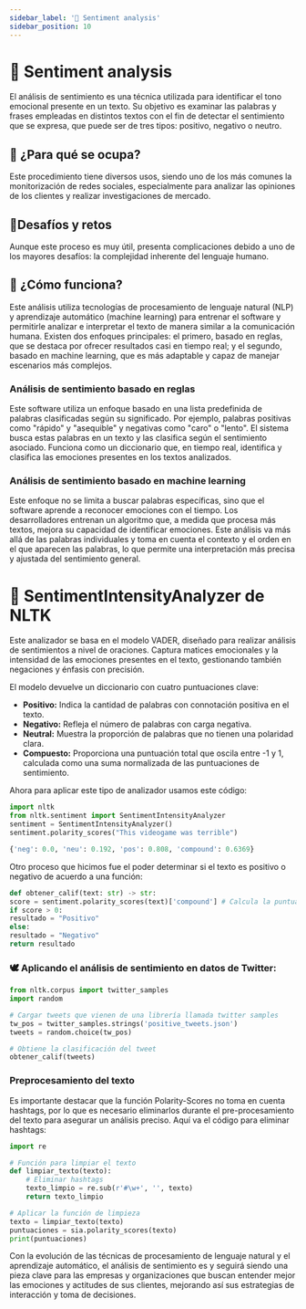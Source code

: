 ```yaml
---
sidebar_label: '🩵 Sentiment analysis'
sidebar_position: 10
---
```


# 🩵 Sentiment analysis


El análisis de sentimiento es una técnica utilizada para identificar el tono emocional presente en un texto. Su objetivo es examinar las palabras y frases empleadas en distintos textos con el fin de detectar el sentimiento que se expresa, que puede ser de tres tipos: positivo, negativo o neutro.

## 📌 ¿Para qué se ocupa?

Este procedimiento tiene diversos usos, siendo uno de los más comunes la monitorización de redes sociales, especialmente para analizar las opiniones de los clientes y realizar investigaciones de mercado.

## 🫧Desafíos y retos

Aunque este proceso es muy útil, presenta complicaciones debido a uno de los mayores desafíos: la complejidad inherente del lenguaje humano.

## 🔧 ¿Cómo funciona?

Este análisis utiliza tecnologías de procesamiento de lenguaje natural (NLP) y aprendizaje automático (machine learning) para entrenar el software y permitirle analizar e interpretar el texto de manera similar a la comunicación humana. Existen dos enfoques principales: el primero, basado en reglas, que se destaca por ofrecer resultados casi en tiempo real; y el segundo, basado en machine learning, que es más adaptable y capaz de manejar escenarios más complejos.

### **Análisis de sentimiento basado en reglas**

Este software utiliza un enfoque basado en una lista predefinida de palabras clasificadas según su significado. Por ejemplo, palabras positivas como "rápido" y "asequible" y negativas como "caro" o "lento". El sistema busca estas palabras en un texto y las clasifica según el sentimiento asociado. Funciona como un diccionario que, en tiempo real, identifica y clasifica las emociones presentes en los textos analizados.

### **Análisis de sentimiento basado en machine learning**

Este enfoque no se limita a buscar palabras específicas, sino que el software aprende a reconocer emociones con el tiempo. Los desarrolladores entrenan un algoritmo que, a medida que procesa más textos, mejora su capacidad de identificar emociones. Este análisis va más allá de las palabras individuales y toma en cuenta el contexto y el orden en el que aparecen las palabras, lo que permite una interpretación más precisa y ajustada del sentimiento general.

#  🧮 SentimentIntensityAnalyzer de NLTK

Este analizador se basa en el modelo VADER, diseñado para realizar análisis de sentimientos a nivel de oraciones. Captura matices emocionales y la intensidad de las emociones presentes en el texto, gestionando también negaciones y énfasis con precisión.

El modelo devuelve un diccionario con cuatro puntuaciones clave:

- **Positivo:** Indica la cantidad de palabras con connotación positiva en el texto.
- **Negativo:** Refleja el número de palabras con carga negativa.
- **Neutral:** Muestra la proporción de palabras que no tienen una polaridad clara.
- **Compuesto:** Proporciona una puntuación total que oscila entre -1 y 1, calculada como una suma normalizada de las puntuaciones de sentimiento.

Ahora para aplicar este tipo de analizador usamos este código:

```python title="Codiguito Python"
import nltk
from nltk.sentiment import SentimentIntensityAnalyzer
sentiment = SentimentIntensityAnalyzer()
sentiment.polarity_scores("This videogame was terrible")
```

```python title="Output"
{'neg': 0.0, 'neu': 0.192, 'pos': 0.808, 'compound': 0.6369}
```
Otro proceso que hicimos fue el poder determinar si el texto es positivo o negativo de acuerdo a una función:

```python title="Output"
def obtener_calif(text: str) -> str:
score = sentiment.polarity_scores(text)['compound'] # Calcula la puntuación del 'compound'
if score > 0:
resultado = "Positivo"
else:
resultado = "Negativo"
return resultado
```

### 🕊️ Aplicando el análisis de sentimiento en datos de Twitter:

```python title="Output"
from nltk.corpus import twitter_samples
import random

# Cargar tweets que vienen de una librería llamada twitter samples
tw_pos = twitter_samples.strings('positive_tweets.json')
tweets = random.choice(tw_pos)

# Obtiene la clasificación del tweet
obtener_calif(tweets)

```

### Preprocesamiento del texto

Es importante destacar que la función Polarity-Scores no toma en cuenta hashtags, por lo que es necesario eliminarlos durante el pre-procesamiento del texto para asegurar un análisis preciso. Aquí va el código para eliminar hashtags:

```python title="Output"
import re

# Función para limpiar el texto
def limpiar_texto(texto):
    # Eliminar hashtags
    texto_limpio = re.sub(r'#\w+', '', texto)
    return texto_limpio

# Aplicar la función de limpieza
texto = limpiar_texto(texto)
puntuaciones = sia.polarity_scores(texto)
print(puntuaciones)

```

Con la evolución de las técnicas de procesamiento de lenguaje natural y el aprendizaje automático, el análisis de sentimiento es y seguirá siendo una pieza clave para las empresas y organizaciones que buscan entender mejor las emociones y actitudes de sus clientes, mejorando así sus estrategias de interacción y toma de decisiones.
